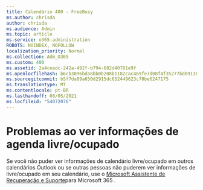 ```yaml
---
title: Calendário 400 - FreeBusy
ms.author: chrisda
author: chrisda
ms.audience: Admin
ms.topic: article
ms.service: o365-administration
ROBOTS: NOINDEX, NOFOLLOW
localization_priority: Normal
ms.collection: Adm_O365
ms.custom: 400
ms.assetid: 2a4ceadc-242a-492f-b794-682d40781e9f
ms.openlocfilehash: b6cb3096bda8bb0b208b1182cac469fe7d08f4f35277bd09138f770d4aeaa106
ms.sourcegitcommit: b5f7da89a650d2915dc652449623c78be6247175
ms.translationtype: MT
ms.contentlocale: pt-BR
ms.lasthandoff: 08/05/2021
ms.locfileid: "54072076"
---
```

# <a name="issues-seeing-calendar-freebusy-information"></a>Problemas ao ver informações de agenda livre/ocupado

Se você não puder ver informações de calendário livre/ocupado em outros calendários Outlook ou se outras pessoas não puderem ver informações de livre/ocupado em seu calendário, use o [Microsoft Assistente de Recuperação e Suporte](https://diagnostics.office.com/)para Microsoft 365 .
